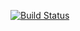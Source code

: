 [![Build Status](https://travis-ci.org/bitsybits/web-pages.svg?branch=master)](https://travis-ci.org/bitsybits/web-pages)
